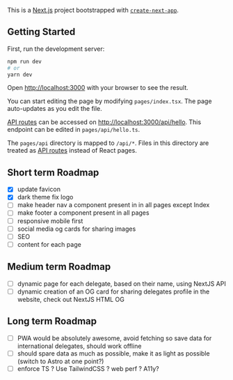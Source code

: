 This is a [Next.js](https://nextjs.org/) project bootstrapped with [`create-next-app`](https://github.com/vercel/next.js/tree/canary/packages/create-next-app).

## Getting Started

First, run the development server:

```bash
npm run dev
# or
yarn dev
```

Open [http://localhost:3000](http://localhost:3000) with your browser to see the result.

You can start editing the page by modifying `pages/index.tsx`. The page auto-updates as you edit the file.

[API routes](https://nextjs.org/docs/api-routes/introduction) can be accessed on [http://localhost:3000/api/hello](http://localhost:3000/api/hello). This endpoint can be edited in `pages/api/hello.ts`.

The `pages/api` directory is mapped to `/api/*`. Files in this directory are treated as [API routes](https://nextjs.org/docs/api-routes/introduction) instead of React pages.

## Short term Roadmap

- [x] update favicon
- [x] dark theme fix logo
- [ ] make header nav a component present in in all pages except Index
- [ ] make footer a component present in all pages
- [ ] responsive mobile first
- [ ] social media og cards for sharing images
- [ ] SEO
- [ ] content for each page

## Medium term Roadmap

- [ ] dynamic page for each delegate, based on their name, using NextJS API
- [ ] dynamic creation of an OG card for sharing delegates profile in the website, check out NextJS HTML OG

## Long term Roadmap

- [ ] PWA would be absolutely awesome, avoid fetching so save data for international delegates, should work offline
- [ ] should spare data as much as possible, make it as light as possible (switch to Astro at one point?)
- [ ] enforce TS ? Use TailwindCSS ? web perf ? A11y?
